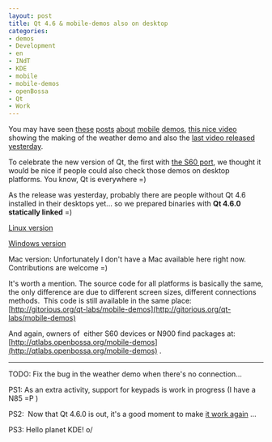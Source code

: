 ```yaml
---
layout: post
title: Qt 4.6 & mobile-demos also on desktop
categories:
- demos
- Development
- en
- INdT
- KDE
- mobile
- mobile-demos
- openBossa
- Qt
- Work
---
```

You may have seen [these](http://blog.morpheuz.cc/02/11/2009/how-is-the-weather-in-qt-4-6/) [posts](http://blog.morpheuz.cc/01/12/2009/qt-4-6-ow/) [about](http://www.marceloeduardo.com/blog/design/user-interface-design/the-cross-platform-qt-era-is-coming) [mobile](http://patifa.wordpress.com/2009/11/03/changing-the-weather/) [demos](http://wouwlabs.com/blogs/jeez/?p=135), [this nice video](http://vimeo.com/7380069) showing the making of the weather demo and also the [last video released yesterday](http://www.youtube.com/watch?v=PCx8RfNhhXk).

To celebrate the new version of Qt, the first with [the S60 port](http://labs.trolltech.com/blogs/2009/12/01/a-brief-history-of-qt-for-symbian-and-a-look-ahead/), we thought it would be nice if people could also check those demos on desktop platforms. You know, Qt is everywhere =)

As the release was yesterday, probably there are people without Qt 4.6 installed in their desktops yet... so we prepared binaries with **Qt 4.6.0 statically linked** =)

[Linux version](http://www.anselmolsm.org/public/qt/mobile-demos_static-linux.tar.bz2)

[Windows version](http://www.anselmolsm.org/public/qt/mobile-demos_static-win32.zip)

Mac version: Unfortunately I don't have a Mac available here right now. Contributions are welcome =)

It's worth a mention. The source code for all platforms is basically the same, the only difference are due to different screen sizes, different connections methods.  This code is still available in the same place: [http://gitorious.org/qt-labs/mobile-demos](http://gitorious.org/qt-labs/mobile-demos)

And again, owners of  either S60 devices or N900 find packages at: [http://qtlabs.openbossa.org/mobile-demos](http://qtlabs.openbossa.org/mobile-demos) .

---

TODO: Fix the bug in the weather demo when there's no connection...

PS1: As an extra activity, support for keypads is work in progress (I have a N85 =P )

PS2:  Now that Qt 4.6.0 is out, it's a good moment to make [it work again](http://www.anselmolsm.org/blog/a-script-to-configure-qt-s60-environment-on-linux/) ...

PS3: Hello planet KDE! o/
